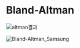 # Bland-Altman

![altman결과](https://github.com/user-attachments/assets/3cfc54e8-07bd-4eea-90f1-cf6c94a237ff)

![Bland-Altman_Samsung](https://github.com/user-attachments/assets/4903c026-7ad6-43d9-ac8e-70251395b24b)

